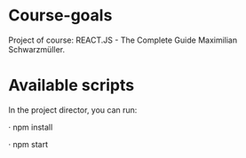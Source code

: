 # Course-goals
Project of course: REACT.JS - The Complete Guide Maximilian Schwarzmüller.

# Available scripts

In the project director, you can run:

· npm install

· npm start
